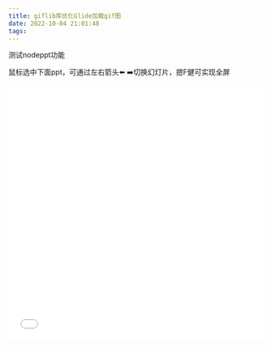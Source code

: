 ```yaml
---
title: giflib库优化Glide加载gif图
date: 2022-10-04 21:01:48
tags:
---
```


测试nodeppt功能

鼠标选中下面ppt，可通过左右箭头⬅️ ➡️切换幻灯片，摁F健可实现全屏

<iframe src="../../../../nodeppt/dist/slide.html" width="100%" height="500" name="topFrame" scrolling="yes" noresize="noresize" frameborder="0" id="topFrame"></iframe>
